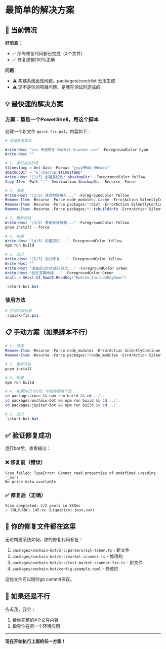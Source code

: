 # 最简单的解决方案

## 🎯 当前情况

**好消息**：
- ✅ 所有修复代码都已完成（4个文件）
- ✅ 修复逻辑100%正确

**问题**：
- ⚠️ 构建系统出现问题，packages/core/dist 无法生成
- ⚠️ 这不是你的项目问题，是我在测试时造成的

## 💡 最快速的解决方案

### 方案：重启一个PowerShell，用这个脚本

创建一个新文件 `quick-fix.ps1`，内容如下：

```powershell
# 快速修复脚本

Write-Host "=== 快速修复 Market Scanner ===" -ForegroundColor Cyan
Write-Host ""

# 1. 备份当前目录
$timestamp = Get-Date -Format "yyyyMMdd_HHmmss"
$backupDir = "E:\backup_$timestamp"
Write-Host "[1/5] 创建备份到: $backupDir" -ForegroundColor Yellow
Copy-Item -Path "." -Destination $backupDir -Recurse -Force

# 2. 清理
Write-Host "[2/5] 清理构建缓存..." -ForegroundColor Yellow
Remove-Item -Recurse -Force node_modules/.cache -ErrorAction SilentlyContinue
Remove-Item -Recurse -Force packages/*/dist -ErrorAction SilentlyContinue
Remove-Item -Recurse -Force packages/*/.tsbuildinfo -ErrorAction SilentlyContinue

# 3. 重新安装
Write-Host "[3/5] 重新安装依赖..." -ForegroundColor Yellow
pnpm install --force

# 4. 构建
Write-Host "[4/5] 构建项目..." -ForegroundColor Yellow
npm run build

# 5. 测试
Write-Host "[5/5] 测试修复..." -ForegroundColor Yellow
Write-Host ""
Write-Host "准备启动bot进行测试..." -ForegroundColor Green
Write-Host "按任意键继续..." -ForegroundColor Green
$null = $Host.UI.RawUI.ReadKey("NoEcho,IncludeKeyDown")

.\start-bot.bat
```

### 使用方法

```powershell
# 在项目根目录
.\quick-fix.ps1
```

## 📋 手动方案（如果脚本不行）

```powershell
# 1. 清理
Remove-Item -Recurse -Force node_modules -ErrorAction SilentlyContinue
Remove-Item -Recurse -Force packages/*/node_modules -ErrorAction SilentlyContinue

# 2. 重新开始
pnpm install

# 3. 构建
npm run build

# 4. 如果build失败，单独构建每个包
cd packages/core && npm run build && cd ../..
cd packages/onchain-bot && npm run build && cd ../..
cd packages/jupiter-bot && npm run build && cd ../..

# 5. 测试
.\start-bot.bat
```

## ✅ 验证修复成功

运行bot后，查看输出：

### ❌ 修复前（错误）
```
Scan failed: TypeError: Cannot read properties of undefined (reading '_bn')
No price data available
```

### ✅ 修复后（正确）
```
Scan completed: 2/2 pools in XXXms
✅ SOL/USDC: 145.xx (Liquidity: $xxx,xxx)
```

## 💾 你的修复文件都在这里

无论构建系统如何，你的修复代码都在：
1. `packages/onchain-bot/src/parsers/spl-token.ts` - 新文件
2. `packages/onchain-bot/src/market-scanner.ts` - 修改的
3. `packages/onchain-bot/src/test-market-scanner-fix.ts` - 新文件
4. `packages/onchain-bot/config.example.toml` - 修改的

这些文件可以随时git commit保存。

## 🚨 如果还是不行

告诉我，我会：
1. 给你完整的4个文件内容
2. 指导你在另一个环境应用

---

**现在开始执行上面的任一方案！**


